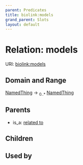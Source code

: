 ```yaml
---
parent: Predicates
title: biolink:models
grand_parent: Slots
layout: default
---
```


# Relation: models




URI: [biolink:models](https://w3id.org/biolink/vocab/models)

## Domain and Range

[NamedThing](NamedThing.md) ->  <sub>0..\*</sub> [NamedThing](NamedThing.md)

## Parents

 *  is_a: [related to](related_to.md)

## Children


## Used by

